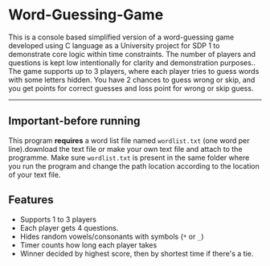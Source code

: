 # Word-Guessing-Game

This is a console based simplified version of a word-guessing game developed using C language as a University project for SDP 1 to demonstrate core logic within time constraints.
The number of players and questions is kept low intentionally for clarity and demonstration purposes..  
The game supports up to 3 players, where each player tries to guess words with some letters hidden.
You have 2 chances to guess wrong or skip, and you get points for correct guesses and loss point for wrong or skip guess.


---
## Important-before running

This program **requires** a word list file named `wordlist.txt` (one word per line).download the text file or make your own text file and attach to the programme.
Make sure `wordlist.txt` is present in the same folder where you run the program and change the path location according to the location of your text file.

## Features

- Supports 1 to 3 players
- Each player gets 4 questions.
- Hides random vowels/consonants with symbols (`*` or `_`)
- Timer counts how long each player takes
- Winner decided by highest score, then by shortest time if there's a tie.

